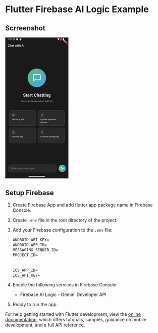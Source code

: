 # Flutter Firebase AI Logic Example

## Scrreenshot
<img src="./screenshot.png" alt="flutter chat ai app with firebase ai logic" width="200"/>

## Setup Firebase
1. Create Firebase App and add flutter app package name in Firebase Console.
2. Create `.env` file in the root directory of the project.
3. Add your Firebase configuration to the `.env` file:
   ```
   ANDROID_API_KEY=
   ANDROID_APP_ID=
   MESSAGING_SENDER_ID=
   PROJECT_ID=
   
   
   IOS_APP_ID=
   IOS_API_KEY=

   ```

4. Enable the following services in Firebase Console:
   - Firebase AI Logic - Gemini Developer API
5. Ready to run the app.


For help getting started with Flutter development, view the
[online documentation](https://docs.flutter.dev/), which offers tutorials,
samples, guidance on mobile development, and a full API reference.
